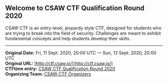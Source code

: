 
## Welcome to CSAW CTF Qualification Round 2020


CSAW CTF is an entry-level, jeopardy style CTF, designed for students who are trying to break into the field of security. Challenges are meant to exhibit fundamental concepts and help students develop their skills.

---
**Original Date:** Fri, 11 Sept. 2020, 20:00 UTC — Sun, 13 Sept. 2020, 20:00 UTC <br>
**Original URL:** [http://ctf.csaw.io/](http://ctf.csaw.io/)<br>
**CTFtime entry:** [CSAW CTF Qualification Round 2020](https://ctftime.org/event/1079/)<br>
**Organizing Team:** [CSAW CTF Organizers](https://ctftime.org/team/2488)<br>

<!-- [Official Website](http://ctf.csaw.io/) -->